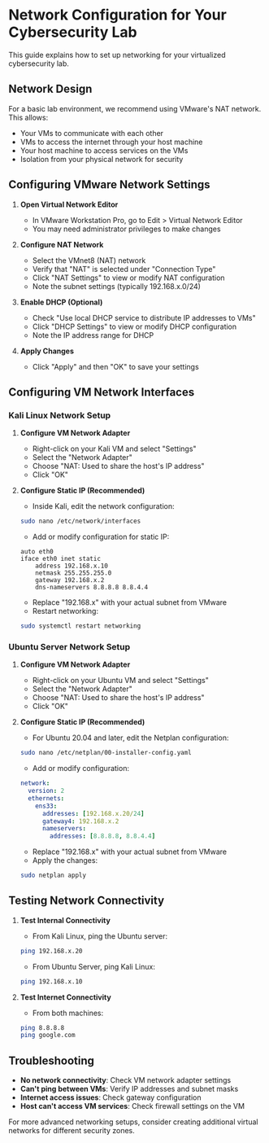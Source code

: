 # Network Configuration for Your Cybersecurity Lab

This guide explains how to set up networking for your virtualized cybersecurity lab.

## Network Design

For a basic lab environment, we recommend using VMware's NAT network. This allows:
- Your VMs to communicate with each other
- VMs to access the internet through your host machine
- Your host machine to access services on the VMs
- Isolation from your physical network for security

## Configuring VMware Network Settings

1. **Open Virtual Network Editor**
   - In VMware Workstation Pro, go to Edit > Virtual Network Editor
   - You may need administrator privileges to make changes

2. **Configure NAT Network**
   - Select the VMnet8 (NAT) network
   - Verify that "NAT" is selected under "Connection Type"
   - Click "NAT Settings" to view or modify NAT configuration
   - Note the subnet settings (typically 192.168.x.0/24)

3. **Enable DHCP (Optional)**
   - Check "Use local DHCP service to distribute IP addresses to VMs"
   - Click "DHCP Settings" to view or modify DHCP configuration
   - Note the IP address range for DHCP

4. **Apply Changes**
   - Click "Apply" and then "OK" to save your settings

## Configuring VM Network Interfaces

### Kali Linux Network Setup

1. **Configure VM Network Adapter**
   - Right-click on your Kali VM and select "Settings"
   - Select the "Network Adapter"
   - Choose "NAT: Used to share the host's IP address"
   - Click "OK"

2. **Configure Static IP (Recommended)**
   - Inside Kali, edit the network configuration:
   ```bash
   sudo nano /etc/network/interfaces
   ```
   - Add or modify configuration for static IP:
   ```
   auto eth0
   iface eth0 inet static
       address 192.168.x.10
       netmask 255.255.255.0
       gateway 192.168.x.2
       dns-nameservers 8.8.8.8 8.8.4.4
   ```
   - Replace "192.168.x" with your actual subnet from VMware
   - Restart networking:
   ```bash
   sudo systemctl restart networking
   ```

### Ubuntu Server Network Setup

1. **Configure VM Network Adapter**
   - Right-click on your Ubuntu VM and select "Settings"
   - Select the "Network Adapter"
   - Choose "NAT: Used to share the host's IP address"
   - Click "OK"

2. **Configure Static IP (Recommended)**
   - For Ubuntu 20.04 and later, edit the Netplan configuration:
   ```bash
   sudo nano /etc/netplan/00-installer-config.yaml
   ```
   - Add or modify configuration:
   ```yaml
   network:
     version: 2
     ethernets:
       ens33:
         addresses: [192.168.x.20/24]
         gateway4: 192.168.x.2
         nameservers:
           addresses: [8.8.8.8, 8.8.4.4]
   ```
   - Replace "192.168.x" with your actual subnet from VMware
   - Apply the changes:
   ```bash
   sudo netplan apply
   ```

## Testing Network Connectivity

1. **Test Internal Connectivity**
   - From Kali Linux, ping the Ubuntu server:
   ```bash
   ping 192.168.x.20
   ```
   - From Ubuntu Server, ping Kali Linux:
   ```bash
   ping 192.168.x.10
   ```

2. **Test Internet Connectivity**
   - From both machines:
   ```bash
   ping 8.8.8.8
   ping google.com
   ```

## Troubleshooting

- **No network connectivity**: Check VM network adapter settings
- **Can't ping between VMs**: Verify IP addresses and subnet masks
- **Internet access issues**: Check gateway configuration
- **Host can't access VM services**: Check firewall settings on the VM

For more advanced networking setups, consider creating additional virtual networks for different security zones.
